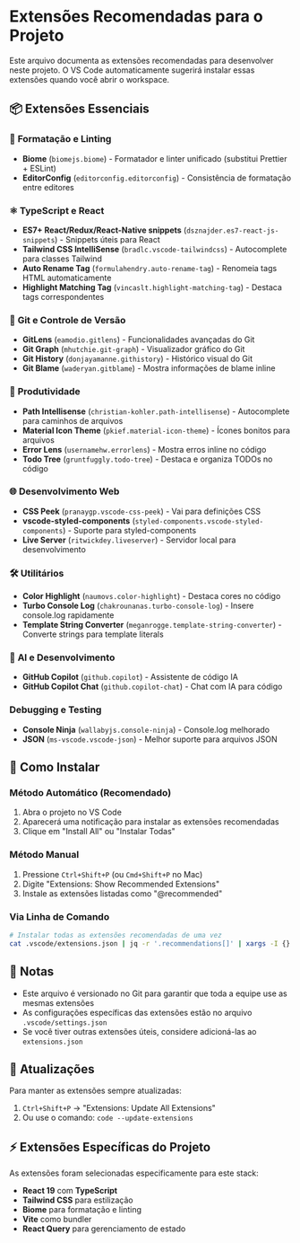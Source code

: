 # Extensões Recomendadas para o Projeto

Este arquivo documenta as extensões recomendadas para desenvolver neste projeto. O VS Code automaticamente sugerirá instalar essas extensões quando você abrir o workspace.

## 📦 Extensões Essenciais

### 🎨 **Formatação e Linting**
- **Biome** (`biomejs.biome`) - Formatador e linter unificado (substitui Prettier + ESLint)
- **EditorConfig** (`editorconfig.editorconfig`) - Consistência de formatação entre editores

### ⚛️ **TypeScript e React**
- **ES7+ React/Redux/React-Native snippets** (`dsznajder.es7-react-js-snippets`) - Snippets úteis para React
- **Tailwind CSS IntelliSense** (`bradlc.vscode-tailwindcss`) - Autocomplete para classes Tailwind
- **Auto Rename Tag** (`formulahendry.auto-rename-tag`) - Renomeia tags HTML automaticamente
- **Highlight Matching Tag** (`vincaslt.highlight-matching-tag`) - Destaca tags correspondentes

### 🔗 **Git e Controle de Versão**
- **GitLens** (`eamodio.gitlens`) - Funcionalidades avançadas do Git
- **Git Graph** (`mhutchie.git-graph`) - Visualizador gráfico do Git
- **Git History** (`donjayamanne.githistory`) - Histórico visual do Git
- **Git Blame** (`waderyan.gitblame`) - Mostra informações de blame inline

### 🚀 **Produtividade**
- **Path Intellisense** (`christian-kohler.path-intellisense`) - Autocomplete para caminhos de arquivos
- **Material Icon Theme** (`pkief.material-icon-theme`) - Ícones bonitos para arquivos
- **Error Lens** (`usernamehw.errorlens`) - Mostra erros inline no código
- **Todo Tree** (`gruntfuggly.todo-tree`) - Destaca e organiza TODOs no código

### 🌐 **Desenvolvimento Web**
- **CSS Peek** (`pranaygp.vscode-css-peek`) - Vai para definições CSS
- **vscode-styled-components** (`styled-components.vscode-styled-components`) - Suporte para styled-components
- **Live Server** (`ritwickdey.liveserver`) - Servidor local para desenvolvimento

### 🛠️ **Utilitários**
- **Color Highlight** (`naumovs.color-highlight`) - Destaca cores no código
- **Turbo Console Log** (`chakrounanas.turbo-console-log`) - Insere console.log rapidamente
- **Template String Converter** (`meganrogge.template-string-converter`) - Converte strings para template literals

### 🤖 **AI e Desenvolvimento**
- **GitHub Copilot** (`github.copilot`) - Assistente de código IA
- **GitHub Copilot Chat** (`github.copilot-chat`) - Chat com IA para código

###  **Debugging e Testing**
- **Console Ninja** (`wallabyjs.console-ninja`) - Console.log melhorado
- **JSON** (`ms-vscode.vscode-json`) - Melhor suporte para arquivos JSON

## 🔧 Como Instalar

### Método Automático (Recomendado)
1. Abra o projeto no VS Code
2. Aparecerá uma notificação para instalar as extensões recomendadas
3. Clique em "Install All" ou "Instalar Todas"

### Método Manual
1. Pressione `Ctrl+Shift+P` (ou `Cmd+Shift+P` no Mac)
2. Digite "Extensions: Show Recommended Extensions"
3. Instale as extensões listadas como "@recommended"

### Via Linha de Comando
```bash
# Instalar todas as extensões recomendadas de uma vez
cat .vscode/extensions.json | jq -r '.recommendations[]' | xargs -I {} code --install-extension {}
```

## 📝 Notas

- Este arquivo é versionado no Git para garantir que toda a equipe use as mesmas extensões
- As configurações específicas das extensões estão no arquivo `.vscode/settings.json`
- Se você tiver outras extensões úteis, considere adicioná-las ao `extensions.json`

## 🔄 Atualizações

Para manter as extensões sempre atualizadas:
1. `Ctrl+Shift+P` → "Extensions: Update All Extensions"
2. Ou use o comando: `code --update-extensions`

## ⚡ Extensões Específicas do Projeto

As extensões foram selecionadas especificamente para este stack:
- **React 19** com **TypeScript**
- **Tailwind CSS** para estilização
- **Biome** para formatação e linting
- **Vite** como bundler
- **React Query** para gerenciamento de estado

